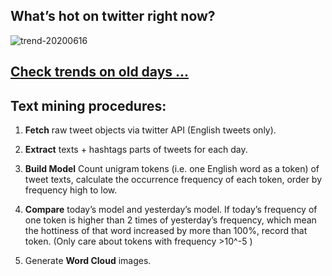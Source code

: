 ## What’s hot on twitter right now?

![trend-20200616][wordcloud]

[wordcloud]: https://raw.githubusercontent.com/xdqc/tweet-trend-everyday/master/word-cloud/trend-20200616.png?token=AF5V4P7ADR6KQBZ4CEDTNIK6AXRMU "trend-20200616"

## [Check trends on old days ...](https://github.com/xdqc/tweet-trend-everyday/tree/master/word-cloud)

## Text mining procedures:

1. **Fetch** raw tweet objects via twitter API (English tweets only).

2. **Extract** texts + hashtags parts of tweets for each day.

3. **Build Model** Count unigram tokens (i.e. one English word as a token) of tweet texts, calculate the occurrence frequency of each token, order by frequency high to low.

4. **Compare** today’s model and yesterday’s model. If today’s frequency of one token is higher than 2 times of yesterday’s frequency, which mean the hottiness of that word increased by more than 100%, record that token. (Only care about tokens with frequency >10^-5 )

5. Generate **Word Cloud** images.
